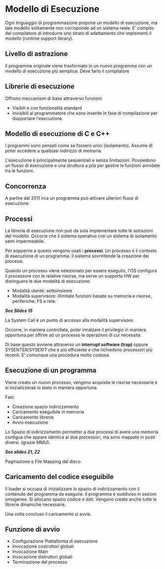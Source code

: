# Modello di Esecuzione

Ogni linguaggio di programmazione propone un modello di esecuzione, ma tale modello solitamente non corrisponde ad un sistema reale.
E' compito del compilatore di introdurre uno strato di adattamento che implementi il modello (runtime support library).

## Livello di astrazione

Il programma originale viene trasformato in un nuovo programma con un modello di esecuzione più semplice. Deve farlo il compilatore

## Librerie di esecuzione

Offrono meccanismi di base attraverso funzioni:
- Visibili e con funzionalità standard
- Invisibili al programmatore che sono inserite in fase di compilazione per dupportare l'esecuzione.

## Modello di esecuzione di C e C++

I programmi sono pensati come se fossero unici (isolamento). Assume di poter accedere a qualsiasi indirizzo di memoria.

L'esecuzione è principalmente sequenziali e senza limitazioni.
Possiedono un flusso di esecuzione e una struttura a pila per gestire le funzioni annidate tra le funzioni.


## Concorrenza
A partire dal 2011 irca un programma può attivare ulteriori flussi di esecuzione.

## Processi

La libreria di esecuzione non può da sola implementare tutte le astrazioni del modello. Occorre che il sistema operativo crei un sistema di isolamento semi impermeabile.

Per sopperire a questo vengono usati i **processi**. Un processo è il contesto di esecuzione di un programma. Il sistema sovrintende la creazione dei processi.

Quando un processo viene selezionato per essere eseguito, l'OS configura il processore con le relative risorse, ma serve un supporto HW per distinguere le due modalità di esecuzione:

- Modalità utente: sottoinsieme
- Modalità supervisore: illimitate funzioni basate su memoria e risorse, periferiche, FS e rete.

***See Slides 15***

La System Call è un punto di accesso alla modalità supervisore.

Occorre, in maniera controllata, poter innalzare il privilegio in maniera opportuna per offrire ad un processo le operazioni di cui necessita.

Di base questo avviene attraverso un **interrupt software (trap)** oppure SYSENTER/SYSEXIT che è più efficiente e che richiedono processori più recenti. E' comunque una procedura molto costosa.

## Esecuzione di un programma

Viene creato un nuovo processo, vengono acquisite le risorse necessarie e si inizializzeraà lo stato in maniera opportuna.

Fasi:

- Creazione spazio indirizzamento
- Caricamento eseguibile in memoria
- Caricamento librerie
- Avvio esecuzione

Lo Spazio di indirizzamento permetter a due processi di avere una memoria contigua che appare identica ai due processori, ma sono mappate in posti diversi. (grazie MMU).

***See slides 21, 22***

Paginazione e File Mapping dal disco

## Caricamento del codice eseguibile

Il loader si occupa di inizializzare lo spazio di indirizzamento con il contenuto del programma da eseguire. Il programma è suddiviso in sezioni omogenee. Si allocano spazio codice e dati. Vengono create anche tutte le librerie dinamiche necessarie.

Una volta concluso il caricamento si avvia.

## Funzione di avvio

- Configurazione Piattaforma di esecuzione
- Invocazione costruttori globali
- Invocazione Main
- Invocazione distruttori globali
- Terminazione del processo